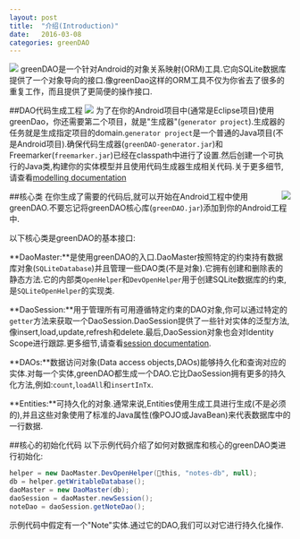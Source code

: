 ```yaml
---
layout: post
title:  "介绍(Introduction)"
date:   2016-03-08
categories: greenDAO
---
```

![](http://greenrobot.org/wordpress/wp-content/uploads/greenDAO-orm-640.png)
greenDAO是一个针对Android的对象关系映射(ORM)工具.它向SQLite数据库提供了一个对象导向的接口.像greenDao这样的ORM工具不仅为你省去了很多的重复工作，而且提供了更简便的操作接口.

##DAO代码生成工程
![](http://greenrobot.org/wordpress/wp-content/uploads/greenDAO-Projects-640.png)
为了在你的Android项目中(通常是Eclipse项目)使用greenDao，你还需要第二个项目，就是"生成器"(`generator project`).生成器的任务就是生成指定项目的domain.`generator project`是一个普通的Java项目(不是Android项目).确保代码生成器(`greenDAO-generator.jar`)和Freemarker(`freemarker.jar`)已经在classpath中进行了设置.然后创建一个可执行的Java类,构建你的实体模型并且使用代码生成器生成相关代码.关于更多细节,请查看[modelling documentation](http://greenrobot.org/documentation/modelling-entities/)    
    
##核心类
<img style="float: right;" src="http://greenrobot.org/wordpress/wp-content/uploads/Core-Classes-150.png">
在你生成了需要的代码后,就可以开始在Android工程中使用greenDAO.不要忘记将greenDAO核心库(`greenDAO.jar`)添加到你的Android工程中.

以下核心类是greenDAO的基本接口:

**DaoMaster:**是使用greenDAO的入口.DaoMaster按照特定的约束持有数据库对象(`SQLiteDatabase`)并且管理一些DAO类(不是对象).它拥有创建和删除表的静态方法.它的内部类`OpenHelper`和`DevOpenHelper`用于创建SQLite数据库的约束,是`SQLiteOpenHelper`的实现类.

**DaoSession:**用于管理所有可用遵循特定约束的DAO对象,你可以通过特定的`getter`方法来获取一个DaoSession.DaoSession提供了一些针对实体的泛型方法,像insert,load,update,refresh和delete.最后,DaoSession对象也会对Identity Scope进行跟踪.更多细节,请查看[session documentation](http://greenrobot.org/documentation/sessions/).

**DAOs:**数据访问对象(Data access objects,DAOs)能够持久化和查询对应的实体.对每一个实体,greenDAO都生成一个DAO.它比DaoSession拥有更多的持久化方法,例如:`count`,`loadAll`和`insertInTx`.

**Entities:**可持久化的对象.通常来说,Entities使用生成工具进行生成(不是必须的),并且这些对象使用了标准的Java属性(像POJO或JavaBean)来代表数据库中的一行数据.

##核心的初始化代码
以下示例代码介绍了如何对数据库和核心的greenDAO类进行初始化:

```java
helper = new DaoMaster.DevOpenHelper(this, "notes-db", null);
db = helper.getWritableDatabase();
daoMaster = new DaoMaster(db);
daoSession = daoMaster.newSession();
noteDao = daoSession.getNoteDao();
```
示例代码中假定有一个"Note"实体.通过它的DAO,我们可以对它进行持久化操作.
